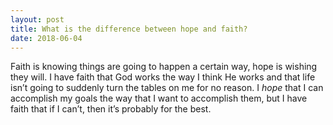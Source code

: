 ```yaml
---
layout: post
title: What is the difference between hope and faith?
date: 2018-06-04
---
```


<p>Faith is knowing things are going to happen a certain way, hope is wishing they will. I have faith that God works the way I think He works and that life isn’t going to suddenly turn the tables on me for no reason. I <i>hope</i> that I can accomplish my goals the way that I want to accomplish them, but I have faith that if I can’t, then it’s probably for the best.</p>
